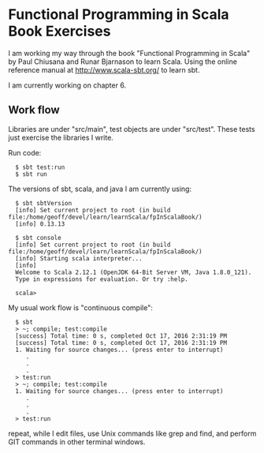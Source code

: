 # Functional Programming in Scala Book Exercises

I am working my way through the book "Functional Programming in Scala"
by Paul Chiusana and Runar Bjarnason to learn Scala.  Using the online
reference manual at http://www.scala-sbt.org/ to learn sbt.

I am currently working on chapter 6.

## Work flow

Libraries are under "src/main", test objects are under "src/test".
These tests just exercise the libraries I write.

Run code:
  ```
    $ sbt test:run
    $ sbt run
  ```
The versions of sbt, scala, and java I am currently using:
  ```
    $ sbt sbtVersion
    [info] Set current project to root (in build file:/home/geoff/devel/learn/learnScala/fpInScalaBook/)
    [info] 0.13.13

    $ sbt console
    [info] Set current project to root (in build file:/home/geoff/devel/learn/learnScala/fpInScalaBook/)
    [info] Starting scala interpreter...
    [info] 
    Welcome to Scala 2.12.1 (OpenJDK 64-Bit Server VM, Java 1.8.0_121).
    Type in expressions for evaluation. Or try :help.

    scala> 
  ```
My usual work flow is "continuous compile":
  ```
    $ sbt
    > ~; compile; test:compile
    [success] Total time: 0 s, completed Oct 17, 2016 2:31:19 PM
    [success] Total time: 0 s, completed Oct 17, 2016 2:31:19 PM
    1. Waiting for source changes... (press enter to interrupt)
       .
       .
       .
    > test:run
    > ~; compile; test:compile
    1. Waiting for source changes... (press enter to interrupt)
       .
       .
       .
    > test:run
  ```
repeat, while I edit files, use Unix commands like grep and find,
and perform GIT commands in other terminal windows.
